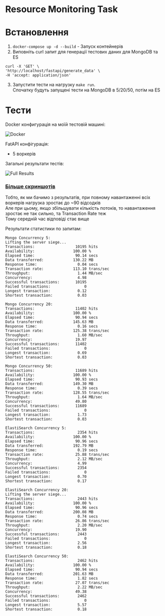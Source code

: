 # Resource Monitoring Task

# Встановлення

1. `docker-compose up -d --build` - Запуск контейнерів
2. Виповніть curl запит для генерації тестових даних для MongoDB та ES
```
curl -X 'GET' \
'http://localhost/fastapi/generate_data' \
-H 'accept: application/json'
```
3. Запустити тести на нагрузку `make run`. \
Спочатку будуть запущені тести на MongoDB в 5/20/50, потім на ES

# Тести

Docker конфигурація на моїй тестовій машині:

![Docker](https://i.imgur.com/vY2R4jT.jpg)

FatAPI конфігурація:

- 5 воркерів

Загальні результати тестів:

![Full Results](https://i.imgur.com/htTgSeL.jpg)

### [Більше скриншотів](https://imgur.com/a/fag1QjU)

Тобто, як ми бачимо з результатів, при повному навантаженні всіх воркерів нагрузка зростає до ~90 відсодків \
Але при цьому, якщо збільшувати кількість потоків, то навантаження зростає не так сильно, та Transaction Rate теж \
Тому середній час відповіді стає вище

Результати статистики по запитам:

```
Mongo Concurrency 5:
Lifting the server siege...
Transactions:                  10195 hits
Availability:                 100.00 %
Elapsed time:                  90.14 secs
Data transferred:             130.22 MB
Response time:                  0.04 secs
Transaction rate:             113.10 trans/sec
Throughput:                     1.44 MB/sec
Concurrency:                    4.98
Successful transactions:       10195
Failed transactions:               0
Longest transaction:            0.12
Shortest transaction:           0.03
 
Mongo Concurrency 20:
Transactions:                  11402 hits
Availability:                 100.00 %
Elapsed time:                  90.94 secs
Data transferred:             145.63 MB
Response time:                  0.16 secs
Transaction rate:             125.38 trans/sec
Throughput:                     1.60 MB/sec
Concurrency:                   19.97
Successful transactions:       11402
Failed transactions:               0
Longest transaction:            0.69
Shortest transaction:           0.03
 
Mongo Concurrency 50:
Transactions:                  11689 hits
Availability:                 100.00 %
Elapsed time:                  90.93 secs
Data transferred:             149.30 MB
Response time:                  0.39 secs
Transaction rate:             128.55 trans/sec
Throughput:                     1.64 MB/sec
Concurrency:                   49.80
Successful transactions:       11689
Failed transactions:               0
Longest transaction:            1.73
Shortest transaction:           0.03
 
ElastiSearch Concurrency 5:
Transactions:                   2354 hits
Availability:                 100.00 %
Elapsed time:                  90.96 secs
Data transferred:             192.79 MB
Response time:                  0.19 secs
Transaction rate:              25.88 trans/sec
Throughput:                     2.12 MB/sec
Concurrency:                    4.99
Successful transactions:        2354
Failed transactions:               0
Longest transaction:            0.70
Shortest transaction:           0.17
 
ElastiSearch Concurrency 20:
Lifting the server siege...
Transactions:                   2443 hits
Availability:                 100.00 %
Elapsed time:                  90.96 secs
Data transferred:             200.08 MB
Response time:                  0.74 secs
Transaction rate:              26.86 trans/sec
Throughput:                     2.20 MB/sec
Concurrency:                   19.90
Successful transactions:        2443
Failed transactions:               0
Longest transaction:            2.56
Shortest transaction:           0.18
 
ElastiSearch Concurrency 50:
Transactions:                   2462 hits
Availability:                 100.00 %
Elapsed time:                  90.94 secs
Data transferred:             201.63 MB
Response time:                  1.82 secs
Transaction rate:              27.07 trans/sec
Throughput:                     2.22 MB/sec
Concurrency:                   49.38
Successful transactions:        2462
Failed transactions:               0
Longest transaction:            5.57
Shortest transaction:           0.18

```




